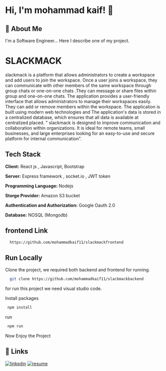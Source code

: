 
# Hi, I'm mohammad kaif! 👋


## 🚀 About Me
I'm a Software Engineer... Here I describe one of my project.


# SLACKMACK

slackmack is a platform that allows administrators to create a workspace and add users to join the workspace. Once a user joins a workspace, they can communicate with other members of the same workspace through group chats or one-on-one chats .They can message or share files within group and one-on-one chats. The application provides a user-friendly interface that allows administrators to manage their workspaces easily. They can add or remove members within the workspace.  The application is built using modern web technologies and The application's data is stored in a centralized database, which ensures that all data is available at centralized placed. " slackmack is designed to improve communication and collaboration within organizations. It is ideal for remote teams, small businesses, and large enterprises looking for an easy-to-use and secure platform for internal communication".
## Tech Stack
**Client:** React js , Javascript, Bootstrap

**Server:** Express framework , socket.io , JWT token

**Programming Language:** Nodejs

**Storge Provider:** Amazon S3 bucket

**Authentication and Authorization:**  Google Oauth 2.0

**Database:** NOSQL (Mongodb)

## frontend Link
```bash
  https://github.com/mohammadkaif11/slackmackfrontend
```

## Run Locally

Clone the project, we required both backend and frontend for running.

```bash
  git clone https://github.com/mohammadkaif11/slackmackbackend
```

for run this project we need visual studio code.

Install packages

```bash
 npm install
```
run

```bash
 npm run
```

Now Enjoy the Project 


## 🔗 Links
[![linkedin](https://img.shields.io/badge/linkedin-0A66C2?style=for-the-badge&logo=linkedin&logoColor=white)](https://www.linkedin.com/in/mohammad-kaif-21076b217/)
[![resume](https://img.shields.io/badge/resume-0A66C2?style=for-the-badge&logo=canva&logoColor=white)](https://www.canva.com/design/DAFK5eHFz3w/4MA-VLpA4ZPUq-UWxWlctA/view?utm_content=DAFK5eHFz3w&utm_campaign=designshare&utm_medium=link2&utm_source=sharebutton)
